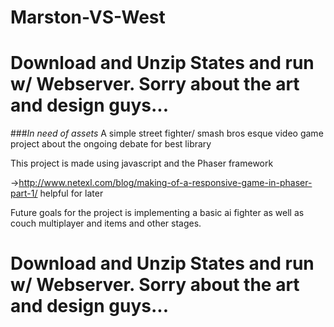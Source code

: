 # Marston-VS-West
# Download and Unzip States and run w/ Webserver. Sorry about the art and design guys...
###*In need of assets*
A simple street fighter/ smash bros esque video game project about the ongoing debate for best library

This project is made using javascript and the Phaser framework

->http://www.netexl.com/blog/making-of-a-responsive-game-in-phaser-part-1/ helpful for later

Future goals for the project is implementing a basic ai fighter as well as couch multiplayer and items and other stages.

# Download and Unzip States and run w/ Webserver. Sorry about the art and design guys...
